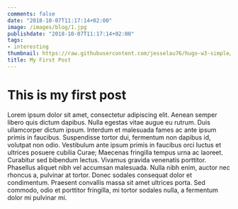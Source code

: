 ```yaml
---
comments: false
date: "2018-10-07T11:17:14+02:00"
image: /images/blog/1.jpg
publishdate: "2018-10-07T11:17:14+02:00"
tags:
- interesting
thumbnail: https://raw.githubusercontent.com/jesselau76/hugo-w3-simple/master/exampleSite/images/thumb-samuel-zeller-4135-unsplash.jpg
title: My First Post
---
```

# This is my first post
Lorem ipsum dolor sit amet, consectetur adipiscing elit. Aenean semper libero quis dictum dapibus. Nulla egestas vitae augue eu rutrum. Duis ullamcorper dictum ipsum. Interdum et malesuada fames ac ante ipsum primis in faucibus. Suspendisse tortor dui, fermentum non dapibus id, volutpat non odio. Vestibulum ante ipsum primis in faucibus orci luctus et ultrices posuere cubilia Curae; Maecenas fringilla tempus urna ac laoreet. Curabitur sed bibendum lectus. Vivamus gravida venenatis porttitor. Phasellus aliquet nibh vel accumsan malesuada. Nulla nibh enim, auctor nec rhoncus a, pulvinar at tortor. Donec sodales consequat dolor et condimentum. Praesent convallis massa sit amet ultrices porta. Sed commodo, odio et porttitor fringilla, mi tortor sodales nulla, a fermentum dolor mi pulvinar mi. 

